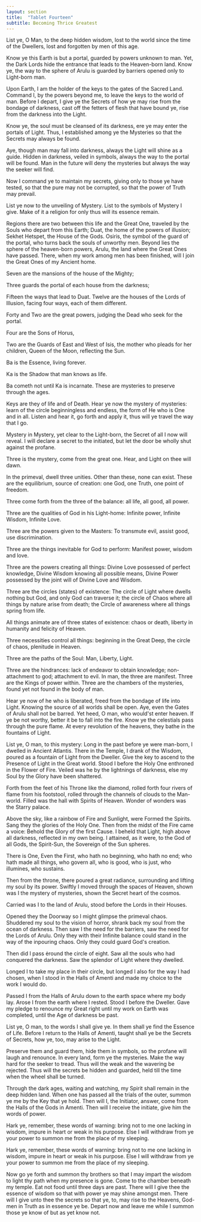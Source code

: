 ```yaml
---
layout: section
title:  "Tablet Fourteen"
subtitle: Becoming Thrice Greatest
---
```


List ye, O Man, to the deep hidden wisdom,
lost to the world since the time of the Dwellers,
lost and forgotten by men of this age.

Know ye this Earth is but a portal,
guarded by powers unknown to man.
Yet, the Dark Lords hide the entrance
that leads to the Heaven-born land.
Know ye, the way to the sphere of Arulu
is guarded by barriers opened only to Light-born man.

Upon Earth, I am the holder of the keys
to the gates of the Sacred Land.
Command I, by the powers beyond me,
to leave the keys to the world of man.
Before I depart, I give ye the Secrets of how
ye may rise from the bondage of darkness,
cast off the fetters of flesh that have bound ye,
rise from the darkness into the Light.

Know ye, the soul must be cleansed of its darkness,
ere ye may enter the portals of Light.
Thus, I established among ye the Mysteries
so that the Secrets may always be found.

Aye, though man may fall into darkness,
always the Light will shine as a guide.
Hidden in darkness, veiled in symbols,
always the way to the portal will be found.
Man in the future will deny the mysteries
but always the way the seeker will find.

Now I command ye to maintain my secrets,
giving only to those ye have tested,
so that the pure may not be corrupted,
so that the power of Truth may prevail.

List ye now to the unveiling of Mystery.
List to the symbols of Mystery I give.
Make of it a religion for only thus will its essence remain.

Regions there are two between
this life and the Great One,
traveled by the Souls
who depart from this Earth;
Duat, the home of the powers of illusion;
Sekhet Hetspet, the House of the Gods.
Osiris, the symbol of the guard of the portal,
who turns back the souls of unworthy men.
Beyond lies the sphere of the heaven-born powers,
Arulu, the land where the Great Ones have passed.
There, when my work among men has been finished,
will I join the Great Ones of my Ancient home.

Seven are the mansions of the house of the Mighty;

Three guards the portal of each house from the darkness;

Fifteen the ways that lead to Duat.
Twelve are the houses of the Lords of Illusion,
facing four ways, each of them different.

Forty and Two are the great powers,
judging the Dead who seek for the portal.

Four are the Sons of Horus,

Two are the Guards of East and West of Isis,
the mother who pleads for her children, Queen of the Moon,
reflecting the Sun.

Ba is the Essence, living forever.

Ka is the Shadow that man knows as life.

Ba cometh not until Ka is incarnate.
These are mysteries to preserve through the ages.

Keys are they of life and of Death.
Hear ye now the mystery of mysteries:
learn of the circle beginningless and endless,
the form of He who is One and in all.
Listen and hear it, go forth and apply it,
thus will ye travel the way that I go.

Mystery in Mystery,
yet clear to the Light-born,
the Secret of all I now will reveal.
I will declare a secret to the initiated,
but let the door be wholly shut against the profane.

Three is the mystery, come from the great one.
Hear, and Light on thee will dawn.

In the primeval, dwell three unities.
Other than these, none can exist.
These are the equilibrium, source of creation:
one God, one Truth, one point of freedom.

Three come forth from the three of the balance:
all life, all good, all power.


Three are the qualities of God in his Light-home:
Infinite power, Infinite Wisdom, Infinite Love.

Three are the powers given to the Masters:
To transmute evil, assist good, use discrimination.

Three are the things inevitable for God to perform:
Manifest power, wisdom and love.

Three are the powers creating all things:
Divine Love possessed of perfect knowledge,
Divine Wisdom knowing all possible means,
Divine Power possessed by the joint will of
Divine Love and Wisdom.

Three are the circles (states) of existence:
The circle of Light where dwells nothing but God,
and only God can traverse it;
the circle of Chaos where all things
by nature arise from death;
the Circle of awareness where
all things spring from life.

All things animate are of three states of existence:
chaos or death, liberty in humanity and felicity of Heaven.

Three necessities control all things:
beginning in the Great Deep, the circle of chaos, plenitude in Heaven.

Three are the paths of the Soul:
Man, Liberty, Light.

Three are the hindrances:
lack of endeavor to obtain knowledge;
non-attachment to god; attachment to evil.
In man, the three are manifest.
Three are the Kings of power within.
Three are the chambers of the mysteries,
found yet not found in the body of man.

Hear ye now of he who is liberated,
freed from the bondage of life into Light.
Knowing the source of all worlds shall be open.
Aye, even the Gates of Arulu shall not be barred.
Yet heed, O man, who would'st enter heaven.
If ye be not worthy,
better it be to fall into the fire.
Know ye the celestials pass through the pure flame.
At every revolution of the heavens,
they bathe in the fountains of Light.

List ye, O man, to this mystery:
Long in the past before ye were man-born,
I dwelled in Ancient Atlantis.
There in the Temple,
I drank of the Wisdom,
poured as a fountain of Light
from the Dweller.
Give the key to ascend to the
Presence of Light in the Great world.
Stood I before the Holy One
enthroned in the Flower of Fire.
Veiled was he by the lightnings of darkness,
else my Soul by the Glory have been shattered.

Forth from the feet of his Throne like the diamond,
rolled forth four rivers of flame from his footstool,
rolled through the channels of clouds to the Man-world.
Filled was the hall with Spirits of Heaven.
Wonder of wonders was the Starry palace.

Above the sky, like a rainbow of Fire and Sunlight,
were Formed the Spirits.
Sang they the glories of the Holy One.
Then from the midst of the Fire came a voice:
Behold the Glory of the first Cause.
I beheld that Light, high above all darkness,
reflected in my own being.
I attained, as it were, to the God of all Gods,
the Spirit-Sun, the Sovereign of the Sun spheres.

There is One, Even the First,
who hath no beginning,
who hath no end;
who hath made all things,
who govern all,
who is good,
who is just,
who illumines,
who sustains.


Then from the throne, there poured a great radiance,
surrounding and lifting my soul by its power.
Swiftly I moved through the spaces of Heaven,
shown was I the mystery of mysteries,
shown the Secret heart of the cosmos.

Carried was I to the land of Arulu,
stood before the Lords in their Houses.

Opened they the Doorway so I might
glimpse the primeval chaos.
Shuddered my soul to the vision of horror,
shrank back my soul from the ocean of darkness.
Then saw I the need for the barriers,
saw the need for the Lords of Arulu.
Only they with their Infinite balance could
stand in the way of the inpouring chaos.
Only they could guard God's creation.

Then did I pass ėround the circle of eight.
Saw all the souls who had conquered the darkness.
Saw the splendor of Light where they dwelled.

Longed I to take my place in their circle,
but longed I also for the way I had chosen,
when I stood in the Halls of Amenti
and made my choice to the work I would do.

Passed I from the Halls of Arulu
down to the earth space where my body lay.
Arose I from the earth where I rested.
Stood I before the Dweller.
Gave my pledge to renounce my Great
right until my work on Earth was completed,
until the Age of darkness be past.

List ye, O man, to the words I shall give ye.
In them shall ye find the Essence of Life.
Before I return to the Halls of Amenti,
taught shall ye be the Secrets of Secrets,
how ye, too, may arise to the Light.

Preserve them and guard them,
hide them in symbols,
so the profane will laugh and renounce.
In every land, form ye the mysteries.
Make the way hard for the seeker to tread.
Thus will the weak and the wavering be rejected.
Thus will the secrets be hidden and guarded,
held till the time when the wheel shall be turned.

Through the dark ages, waiting and watching,
my Spirit shall remain in the deep hidden land.
When one has passed all the trials of the outer,
summon ye me by the Key that ye hold.
Then will I, the Initiator, answer,
come from the Halls of the Gods in Amenti.
Then will I receive the initiate, give him the words of power.

Hark ye, remember, these words of warning:
bring not to me one lacking in wisdom,
impure in heart or weak in his purpose.
Else I will withdraw from ye your power
to summon me from the place of my sleeping.

Hark ye, remember, these words of warning:
bring not to me one lacking in wisdom,
impure in heart or weak in his purpose.
Else I will withdraw from ye your power to
summon me from the place of my sleeping.

Now go ye forth and summon thy brothers
so that I may impart the wisdom to light thy
path when my presence is gone.
Come to the chamber beneath my temple.
Eat not food until three days are past.
There will I give thee the essence of wisdom
so that with power ye may shine amongst men.
There will I give unto thee the secrets so that
ye, to, may rise to the
Heavens, God-men in Truth
as in essence ye be.
Depart now and leave me while I summon
those ye know of but as yet know not.
